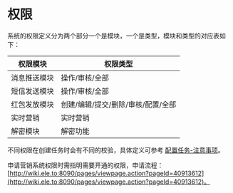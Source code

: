 # 权限

系统的权限定义分为两个部分一个是模块，一个是类型，模块和类型的对应表如下：

| 权限模块 | 权限类型 |
|-|-|
| 消息推送模块 | 操作/审核/全部 |
| 短信发送模块 | 操作/审核/全部 |
| 红包发放模块 | 创建/编辑/提交/删除/审核/配置/全部 |
| 实时营销 | 实时营销 |
| 解密模块 | 解密功能 |

不同权限在创建任务时会有不同的校验，具体定义可参考 [配置任务-注意事项](deployTask.md#注意事项)。

申请营销系统权限时需指明需要开通的权限，申请流程：[http://wiki.ele.to:8090/pages/viewpage.action?pageId=40913612](http://wiki.ele.to:8090/pages/viewpage.action?pageId=40913612)。
